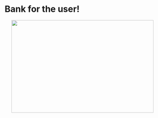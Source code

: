 # Bank for the user!

<p align="center">
  <img width="460" height="300" src="https://user-images.githubusercontent.com/67468718/103182205-89259780-485e-11eb-98ff-84b49a97534d.jpg">
</p>
